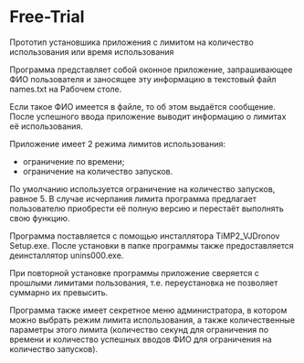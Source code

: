 # Free-Trial
Прототип установшика приложения с лимитом на количество использования или время использования

Программа представляет собой оконное приложение, запрашивающее ФИО пользователя и заносящее эту информацию в текстовый файл names.txt на Рабочем столе. 

Если такое ФИО имеется в файле, то об этом выдаётся сообщение. После успешного ввода приложение выводит информацию о лимитах её использования.

Приложение имеет 2 режима лимитов использования:
+ ограничение по времени;
+ ограничение на количество запусков.

По умолчанию используется ограничение на количество запусков, равное 5. В случае 
исчерпания лимита программа предлагает пользователю приобрести её полную версию и 
перестаёт выполнять свою функцию.

Программа поставляется с помощью инсталлятора TiMP2_VJDronov Setup.exe. После установки в папке программы также предоставляется деинсталлятор unins000.exe.

При повторной установке программы приложение сверяется с прошлыми лимитами пользования, т.е. переустановка не позволяет суммарно их превысить.

Программа также имеет секретное меню администратора, в котором можно выбрать режим лимита использования, а также количественные параметры этого лимита (количество секунд для ограничения по времени и количество успешных вводов ФИО для ограничения на количество запусков).
